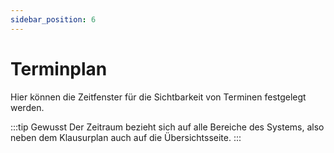 ```yaml
---
sidebar_position: 6
---
```


# Terminplan

Hier können die Zeitfenster für die Sichtbarkeit von Terminen festgelegt werden. 

:::tip Gewusst
Der Zeitraum bezieht sich auf alle Bereiche des Systems, also neben dem Klausurplan auch auf die Übersichtsseite.
:::